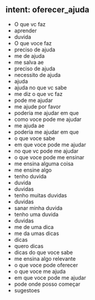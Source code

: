 ## intent: oferecer_ajuda
- O que vc faz
- aprender
- duvida
- O que voce faz
- preciso de ajuda
- me de ajuda
- me salva ae
- preciso de ajuda
- necessito de ajuda
- ajuda
- ajuda no que vc sabe
- me diz o que vc faz
- pode me ajudar
- me ajude por favor
- poderia me ajudar em que
- como voce pode me ajudar
- me ajuda ae
- poderia me ajudar em que
- o que voce sabe
- em que voce pode me ajudar
- no que vc pode me ajudar
- o que voce pode me ensinar
- me ensina alguma coisa
- me ensine algo
- tenho duvida
- duvida
- duvidas
- tenho muitas duvidas
- duvidas
- sanar minha duvida
- tenho uma duvida
- duvidas
- me de uma dica
- me da umas dicas
- dicas
- quero dicas
- dicas do que voce sabe
- me ensina algo relevante
- o que voce pode oferecer
- o que voce me ajuda
- em que voce pode me ajudar
- pode onde posso começar
- sugestoes
